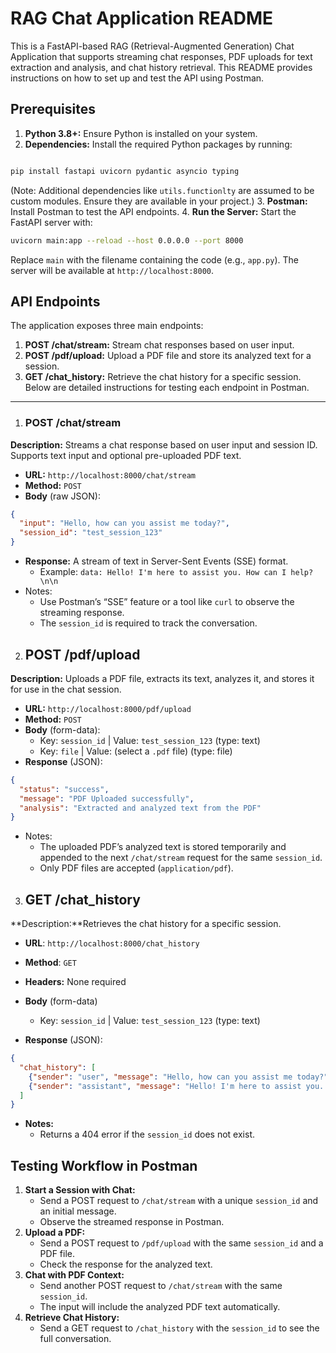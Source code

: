 # RAG Chat Application README
This is a FastAPI-based RAG (Retrieval-Augmented Generation) Chat Application that supports streaming chat responses, PDF uploads for text extraction and analysis, and chat history retrieval. This README provides instructions on how to set up and test the API using Postman.

## Prerequisites
1. **Python 3.8+:** Ensure Python is installed on your system.
2. **Dependencies:** Install the required Python packages by running:
```bash

pip install fastapi uvicorn pydantic asyncio typing
```
(Note: Additional dependencies like `utils.functionlty` are assumed to be custom modules. Ensure they are available in your project.)
3. **Postman:** Install Postman to test the API endpoints.
4. **Run the Server:** Start the FastAPI server with:
```bash
uvicorn main:app --reload --host 0.0.0.0 --port 8000
```
Replace `main` with the filename containing the code (e.g., `app.py`).
The server will be available at `http://localhost:8000`.

## API Endpoints
The application exposes three main endpoints:

1. **POST /chat/stream:** Stream chat responses based on user input.
2. **POST /pdf/upload:** Upload a PDF file and store its analyzed text for a session.
3. **GET /chat_history:** Retrieve the chat history for a specific session.
Below are detailed instructions for testing each endpoint in Postman.
---
1. ### POST /chat/stream
**Description:** Streams a chat response based on user input and session ID. Supports text input and optional pre-uploaded PDF text.

- **URL:** `http://localhost:8000/chat/stream`
- **Method:** `POST`
- **Body** (raw JSON):
```json
{
  "input": "Hello, how can you assist me today?",
  "session_id": "test_session_123"
}
```
- **Response:** A stream of text in Server-Sent Events (SSE) format.
    - Example: `data: Hello! I'm here to assist you. How can I help?\n\n`
- Notes:
    - Use Postman’s “SSE” feature or a tool like `curl` to observe the streaming response.
    - The `session_id` is required to track the conversation.
2. ## POST /pdf/upload
**Description:** Uploads a PDF file, extracts its text, analyzes it, and stores it for use in the chat session.

- **URL:** `http://localhost:8000/pdf/upload`
- **Method:** `POST`
- **Body** (form-data):
    - Key: `session_id` | Value: `test_session_123` (type: text)
    - Key: `file` | Value: (select a `.pdf` file) (type: file)
- **Response** (JSON):
```json
{
  "status": "success",
  "message": "PDF Uploaded successfully",
  "analysis": "Extracted and analyzed text from the PDF"
}
```
- Notes:
    - The uploaded PDF’s analyzed text is stored temporarily and appended to the next `/chat/stream` request for the same `session_id`.
    - Only PDF files are accepted (`application/pdf`).
3. ## GET /chat_history
**Description:**Retrieves the chat history for a specific session.

- **URL**: `http://localhost:8000/chat_history`
- **Method**: `GET`
- **Headers:** None required
- **Body** (form-data)
    - Key: `session_id` | Value: `test_session_123` (type: text)

- **Response** (JSON):
```json
{
  "chat_history": [
    {"sender": "user", "message": "Hello, how can you assist me today?"},
    {"sender": "assistant", "message": "Hello! I'm here to assist you. How can I help?"}
  ]
}
```
- **Notes:**
    - Returns a 404 error if the   `session_id` does not exist.
## Testing Workflow in Postman
1. **Start a Session with Chat:**
    - Send a POST request to `/chat/stream` with a unique `session_id` and an initial message.
    - Observe the streamed response in Postman.
2. **Upload a PDF:**
    - Send a POST request to `/pdf/upload` with the same `session_id` and a PDF file.
    - Check the response for the analyzed text.
3. **Chat with PDF Context:**
    - Send another POST request to `/chat/stream` with the same `session_id`.
    - The input will include the analyzed PDF text automatically.
4. **Retrieve Chat History:**
    - Send a GET request to `/chat_history` with the `session_id` to see the full conversation.